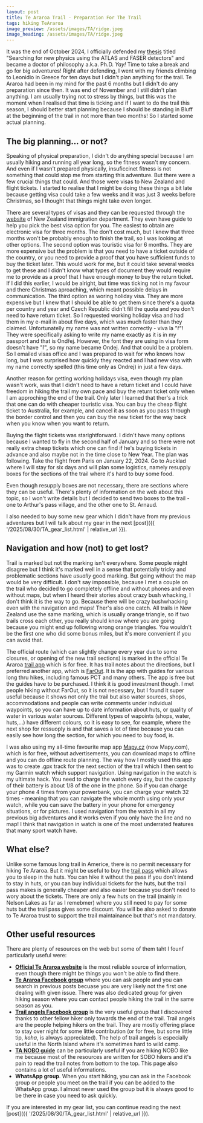 ```yaml
---
layout: post
title: Te Araroa Trail - Preparation For The Trail
tags: hiking TeAraroa
image_preview: /assets/images/TA/ridge.jpeg
image_heading: /assets/images/TA/ridge.jpeg
---
```


It was the end of October 2024, I officially defended my [thesis](https://repository.cern/records/wp9p0-hkk75) titled "Searching for new physics using the ATLAS and FASER detectors" and became a doctor of philosophy a.k.a. Ph.D. *Yay!* Time to take a break and go for big adventures! Right after defending, I went with my friends climbing to Leonidio in Greece for ten days but I didn't plan anything for the trail. Te Araroa had been in my mind for the past 6 months but I didn't do any preparation since then. It was end of November and I still didn't plan anything. I am usually trying not to stress by things, but this was the moment when I realised that time is ticking and if I want to do the trail this season, I should better start planning because I should be standing in Bluff at the beginning of the trail in not more than two months! So I started some actual planning.

## The big planning... or not?

Speaking of physical preparation, I didn't do anything special because I am usually hiking and running all year long, so the fitness wasn't my concern. And even if I wasn't prepared physically, insuficcinet fitness is not something that could stop me from starting this adventure. But there were a few crucial things that could. And those were visas to New Zealand and flight tickets. I started to realise that I might be doing these things a bit late because getting visa could take a few weeks and it was just 3 weeks before Christmas, so I thought that things might take even longer. 

There are several types of visas and they can be requested through the [website](https://www.immigration.govt.nz/visas/?page=1) of New Zealand immigration department. They even have guide to help you pick the best visa option for you. The easiest to obtain are electronic visa for three months. The don't cost much, but I knew that three months won't be probably enough to finish the trail, so I was looking at other options. The second option was touristic visa for 6 months. They are more expensive but the problem is that you need to have a ticket outside of the country, or you need to provide a proof that you have sufficient funds to buy the ticket later. This would work for me, but it could take several weeks to get these and I didn't know what types of document they would require me to provide as a proof that I have enough money to buy the return ticket. If I did this earlier, I would be alright, but time was ticking not in my favour and there Christmas aproaching, which meant possible delays in communication. The third option as woring holiday visa. They are more expensive but I knew that I should be able to get them since there's a quota per country and year and Czech Republic didn't fill the quota and you don't need to have return ticket. So I requested working holiday visa and had them in my e-mail in about five days, which was much faster than they claimed. Unfortunatelly my name was not written correctly - viva la "ř"! They were specifically asking to write my name exactly as it is in my passport and that is Ondřej. However, the font they are using in visa form doesn't have "ř", so my name became Ondej. And that could be a problem. So I emailed visas office and I was prepared to wait for who knows how long, but I was surprised how quickly they reacted and I had new visa with my name correctly spelled (this time only as Ondrej) in just a few days.

Another reason for getting working holidays visa, even though my plan wasn't work, was that I didn't need to have a return ticket and I could have freedom in hiking the trail my own pace and buy the return ticket only when I am approching the end of the trail. Only later I learned that ther's a trick that one can do with cheaper touristic visa. You can buy the cheap flight ticket to Australia, for example, and cancel it as soon as you pass through the border control and then you can buy the new ticket for the way back when you know when you want to return. 

Buying the flight tickets was starightforward. I didn't have many options because I wanted to fly in the second half of January and so there were not really extra cheap tickets which one can find if he's buying tickets in advance and also maybe not in the time close to New Year. The plan was following. Take the flight from Paris on January 22, 2024. Go to Aucklad where I will stay for six days and will plan some logistics, namely resupply boxes for the sections of the trail where it's hard to buy some food. 

Even though resupply boxes are not necessary, there are sections where they can be useful. There's plenty of information on the web about this topic, so I won't write details but I decided to send two boxes to the trail - one to Arthur's pass village, and the other one to St. Arnaud.

I also needed to buy some new gear which I didn't have from my previous adventures but I will talk about my gear in the next [post]({{ '/2025/08/30/TA_gear_list.html' | relative_url }}).

## Navigation and how (not) to get lost?

Trail is marked but not the marking isn't everywhere. Some people might disagree but I think it's marked well in a sense that potentially tricky and problematic sections have *usually* good marking. But going without the map would be very difficult. I don't say impossible, because I met a couple on the trail who decided to go completely offline and without phones and even without maps, but when I heard their stories about crazy bush whacking, I don't think it is the way to go. Because there will be crazy bushwhacking even with the navigation and maps! Ther's also one catch. All trails in New Zealand use the same marking, which is usually orange triangle, so if two trails cross each other, you really should know where you are going because you might end up following wrong orange triangles. You wouldn't be the first one who did some bonus miles, but it's more convenient if you can avoid that.

The official route (which can slightly change every year due to some closures, or opening of the new trail sections) is marked in the official Te Araroa [trail app](https://www.teararoa.org.nz/the-trail-app/) which is for free. It has trail notes about the directions, but I preferred another app, which is [FarOut](https://faroutguides.com/). It is the app with guides for various long thru hikes, including famous PCT and many others. The app is free but the guides have to be purchased. I think it is good investment though. I met people hiking without FarOut, so it is not necessary, but I found it super useful because it shows not only the trail but also water sources, shops, accommodations and people can write comments under individual waypoints, so you can have up to date information about huts, or quality of water in various water sources. Different types of wapoints (shops, water, huts,...) have different colours, so it is easy to see, for example, where the next shop for ressuoply is and that saves a lot of time because you can easily see how long the section, for which you need to buy food, is. 

I was also using my all-time favourite map app [Mapy.cz](https://mapy.com/en/turisticka?mobilepromo=1&x=11.3817622&y=48.5563849&z=7) (now Mapy.com), which is for free, without advertisements, you can download maps to offline and you can do offline route planning. The way how I mostly used this app was to create .gpx track for the next section of the trail which I then sent to my Garmin watch which support navigation. Using navigation in the watch is my ultimate hack. You need to charge the watch every day, but the capacity of their battery is about 1/8 of the one in the phone. So if you can charge your phone 4 times from your powerbank, you can charge your watch 32 times - meaning that you can navigate the whole month using only your watch, while you can save the battery in your phone for emergency situations, or for pictures. I used navigation from the watch in all my previous big adventures and it works even if you only have the line and no map! I think that navigation in watch is one of the most underrated features that many sport watch have.


## What else?

Unlike some famous long trail in Americe, there is no permit necessary for hiking Te Araroa. But it might be useful to buy the [trail pass](https://www.teararoa.org.nz/the-trail-pass/) which allows you to sleep in the huts. You can hike it without the pass if you don't intend to stay in huts, or you can buy individual tickets for the huts, but the trail pass makes is generally cheaper and also easier because you don't need to wory about the tickets. There are only a few huts on the trail (mainly in Nelson Lakes as far as I remebmer) where you still need to pay for some huts but the trail pass gives some discount. You will be also asked to donate to Te Araroa trust to support the trail maintainance but that's not mandatory.


## Other useful resources

There are plenty of resources on the web but some of them taht I founf particularly useful were:

* [**Official Te Araroa website**](https://www.teararoa.org.nz/) is the most reliable source of information, even though there might be things you won't be able to find there.
* [**Te Araroa Facebook group**](https://www.facebook.com/groups/26638669574) where you can ask people and you can search in previous posts becuase you are very likely not the first one dealing with given issue. There was also dedicated group for given hiking season where you can contact people hiking the trail in the same season as you.
* [**Trail angels Facebook group**](https://www.facebook.com/groups/157838391506149) is the very useful group that I discovered thanks to other fellow hiker only towards the end of the trail. Trail angels are the people helping hikers on the trail. They are mostly offering place to stay over night for some little contribution (or for free, but some little tip, *koha*, is always appreciated). The help of trail angels is especially useful in the North Island where it's sometimes hard to wild camp.
* [**TA NOBO guide**](https://teararoanobo.net/) can be particularly useful if you are hiking NOBO like me because most of the resources are written for SOBO hikers and it's pain to read the trail notes from bottom to the top. This page also contains a lot of useful informations.
* **WhatsApp group**. When you start hiking, you can ask in the Facebook group or people you meet on the trail if you can be added to the WhatsApp group. I almost never used the group but it is always good to be there in case you need to ask quickly.

If you are interested in my gear list, you can continue reading the next [post]({{ '/2025/08/30/TA_gear_list.html' | relative_url }}).


